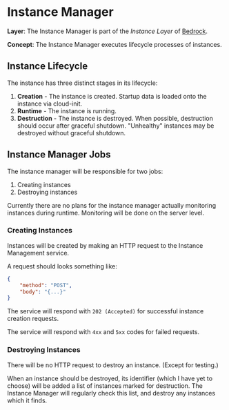 # Instance Manager

**Layer**: The Instance Manager is part of the *Instance Layer* of [Bedrock](/bedrock/).

**Concept**: The Instance Manager executes lifecycle processes of instances.

## Instance Lifecycle

The instance has three distinct stages in its lifecycle:

1. **Creation** - The instance is created. 
Startup data is loaded onto the instance via cloud-init.
2. **Runtime** - The instance is running.
3. **Destruction** - The instance is destroyed.
When possible, destruction should occur after graceful shutdown.
"Unhealthy" instances may be destroyed without graceful shutdown.

## Instance Manager Jobs

The instance manager will be responsible for two jobs:

1. Creating instances
2. Destroying instances

Currently there are no plans for the instance manager actually monitoring instances during runtime.
Monitoring will be done on the server level.

### Creating Instances

Instances will be created by making an HTTP request to the Instance Management service.

A request should looks something like:

```JSON
{
    "method": "POST",
    "body": "{...}"
}
```

The service will respond with `202 (Accepted)` for successful instance creation requests.

The service will respond with `4xx` and `5xx` codes for failed requests.

### Destroying Instances

There will be no HTTP request to destroy an instance. (Except for testing.)

When an instance should be destroyed, its identifier (which I have yet to choose) will be added a list of instances marked for destruction.
The Instance Manager will regularly check this list, and destroy any instances which it finds.
